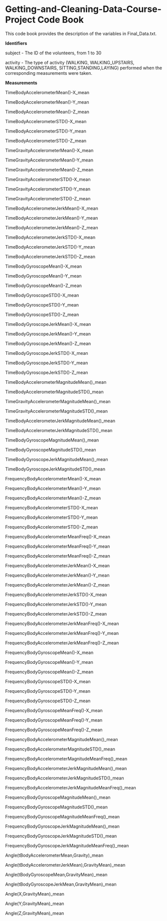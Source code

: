 # Getting-and-Cleaning-Data-Course-Project Code Book


This code book provides the description of the variables in Final_Data.txt.

**Identifiers**  

subject - The ID of the volunteers, from 1 to 30

activity - The type of activity (WALKING, WALKING_UPSTAIRS, WALKING_DOWNSTAIRS, SITTING,STANDING,LAYING) performed when the corresponding measurements were taken.


**Measurements**

TimeBodyAccelerometerMean()-X_mean

TimeBodyAccelerometerMean()-Y_mean

TimeBodyAccelerometerMean()-Z_mean

TimeBodyAccelerometerSTD()-X_mean

TimeBodyAccelerometerSTD()-Y_mean 

TimeBodyAccelerometerSTD()-Z_mean 

TimeGravityAccelerometerMean()-X_mean

TimeGravityAccelerometerMean()-Y_mean

TimeGravityAccelerometerMean()-Z_mean

TimeGravityAccelerometerSTD()-X_mean

TimeGravityAccelerometerSTD()-Y_mean 

TimeGravityAccelerometerSTD()-Z_mean

TimeBodyAccelerometerJerkMean()-X_mean

TimeBodyAccelerometerJerkMean()-Y_mean

TimeBodyAccelerometerJerkMean()-Z_mean

TimeBodyAccelerometerJerkSTD()-X_mean 

TimeBodyAccelerometerJerkSTD()-Y_mean

TimeBodyAccelerometerJerkSTD()-Z_mean

TimeBodyGyroscopeMean()-X_mean

TimeBodyGyroscopeMean()-Y_mean

TimeBodyGyroscopeMean()-Z_mean

TimeBodyGyroscopeSTD()-X_mean

TimeBodyGyroscopeSTD()-Y_mean

TimeBodyGyroscopeSTD()-Z_mean

TimeBodyGyroscopeJerkMean()-X_mean

TimeBodyGyroscopeJerkMean()-Y_mean

TimeBodyGyroscopeJerkMean()-Z_mean 

TimeBodyGyroscopeJerkSTD()-X_mean

TimeBodyGyroscopeJerkSTD()-Y_mean

TimeBodyGyroscopeJerkSTD()-Z_mean

TimeBodyAccelerometerMagnitudeMean()_mean

TimeBodyAccelerometerMagnitudeSTD()_mean

TimeGravityAccelerometerMagnitudeMean()_mean

TimeGravityAccelerometerMagnitudeSTD()_mean

TimeBodyAccelerometerJerkMagnitudeMean()_mean 

TimeBodyAccelerometerJerkMagnitudeSTD()_mean 

TimeBodyGyroscopeMagnitudeMean()_mean

TimeBodyGyroscopeMagnitudeSTD()_mean 

TimeBodyGyroscopeJerkMagnitudeMean()_mean 

TimeBodyGyroscopeJerkMagnitudeSTD()_mean 

FrequencyBodyAccelerometerMean()-X_mean 

FrequencyBodyAccelerometerMean()-Y_mean

FrequencyBodyAccelerometerMean()-Z_mean

FrequencyBodyAccelerometerSTD()-X_mean 

FrequencyBodyAccelerometerSTD()-Y_mean 

FrequencyBodyAccelerometerSTD()-Z_mean 

FrequencyBodyAccelerometerMeanFreq()-X_mean 

FrequencyBodyAccelerometerMeanFreq()-Y_mean 

FrequencyBodyAccelerometerMeanFreq()-Z_mean

FrequencyBodyAccelerometerJerkMean()-X_mean

FrequencyBodyAccelerometerJerkMean()-Y_mean 

FrequencyBodyAccelerometerJerkMean()-Z_mean 

FrequencyBodyAccelerometerJerkSTD()-X_mean 

FrequencyBodyAccelerometerJerkSTD()-Y_mean 

FrequencyBodyAccelerometerJerkSTD()-Z_mean 

FrequencyBodyAccelerometerJerkMeanFreq()-X_mean 

FrequencyBodyAccelerometerJerkMeanFreq()-Y_mean 

FrequencyBodyAccelerometerJerkMeanFreq()-Z_mean 

FrequencyBodyGyroscopeMean()-X_mean 

FrequencyBodyGyroscopeMean()-Y_mean 

FrequencyBodyGyroscopeMean()-Z_mean 

FrequencyBodyGyroscopeSTD()-X_mean 

FrequencyBodyGyroscopeSTD()-Y_mean 

FrequencyBodyGyroscopeSTD()-Z_mean

FrequencyBodyGyroscopeMeanFreq()-X_mean 

FrequencyBodyGyroscopeMeanFreq()-Y_mean

FrequencyBodyGyroscopeMeanFreq()-Z_mean 

FrequencyBodyAccelerometerMagnitudeMean()_mean

FrequencyBodyAccelerometerMagnitudeSTD()_mean 

FrequencyBodyAccelerometerMagnitudeMeanFreq()_mean

FrequencyBodyAccelerometerJerkMagnitudeMean()_mean

FrequencyBodyAccelerometerJerkMagnitudeSTD()_mean

FrequencyBodyAccelerometerJerkMagnitudeMeanFreq()_mean

FrequencyBodyGyroscopeMagnitudeMean()_mean 

FrequencyBodyGyroscopeMagnitudeSTD()_mean 

FrequencyBodyGyroscopeMagnitudeMeanFreq()_mean 

FrequencyBodyGyroscopeJerkMagnitudeMean()_mean 

FrequencyBodyGyroscopeJerkMagnitudeSTD()_mean 

FrequencyBodyGyroscopeJerkMagnitudeMeanFreq()_mean 

Angle(tBodyAccelerometerMean,Gravity)_mean 

Angle(tBodyAccelerometerJerkMean),GravityMean)_mean 

Angle(tBodyGyroscopeMean,GravityMean)_mean

Angle(tBodyGyroscopeJerkMean,GravityMean)_mean 

Angle(X,GravityMean)_mean 

Angle(Y,GravityMean)_mean

Angle(Z,GravityMean)_mean
